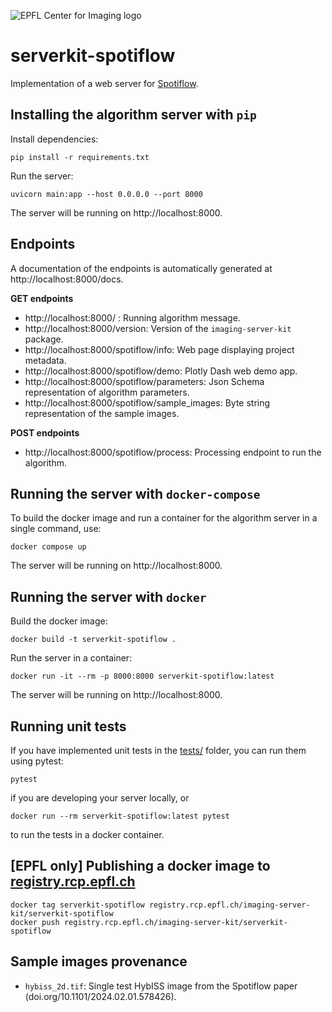 ![EPFL Center for Imaging logo](https://imaging.epfl.ch/resources/logo-for-gitlab.svg)
# serverkit-spotiflow

Implementation of a web server for [Spotiflow](https://github.com/weigertlab/spotiflow).

## Installing the algorithm server with `pip`

Install dependencies:

```
pip install -r requirements.txt
```

Run the server:

```
uvicorn main:app --host 0.0.0.0 --port 8000
```

The server will be running on http://localhost:8000.

## Endpoints

A documentation of the endpoints is automatically generated at http://localhost:8000/docs.

**GET endpoints**

- http://localhost:8000/ : Running algorithm message.
- http://localhost:8000/version: Version of the `imaging-server-kit` package.
- http://localhost:8000/spotiflow/info: Web page displaying project metadata.
- http://localhost:8000/spotiflow/demo: Plotly Dash web demo app.
- http://localhost:8000/spotiflow/parameters: Json Schema representation of algorithm parameters.
- http://localhost:8000/spotiflow/sample_images: Byte string representation of the sample images.

**POST endpoints**

- http://localhost:8000/spotiflow/process: Processing endpoint to run the algorithm.

## Running the server with `docker-compose`

To build the docker image and run a container for the algorithm server in a single command, use:

```
docker compose up
```

The server will be running on http://localhost:8000.

## Running the server with `docker`

Build the docker image:

```
docker build -t serverkit-spotiflow .
```

Run the server in a container:

```
docker run -it --rm -p 8000:8000 serverkit-spotiflow:latest
```

The server will be running on http://localhost:8000.

## Running unit tests

If you have implemented unit tests in the [tests/](./tests/) folder, you can run them using pytest:

```
pytest
```

if you are developing your server locally, or

```
docker run --rm serverkit-spotiflow:latest pytest
```

to run the tests in a docker container.

## [EPFL only] Publishing a docker image to [registry.rcp.epfl.ch](https://registry.rcp.epfl.ch/)

```
docker tag serverkit-spotiflow registry.rcp.epfl.ch/imaging-server-kit/serverkit-spotiflow
docker push registry.rcp.epfl.ch/imaging-server-kit/serverkit-spotiflow
```

## Sample images provenance

- `hybiss_2d.tif`: Single test HybISS image from the Spotiflow paper (doi.org/10.1101/2024.02.01.578426).
